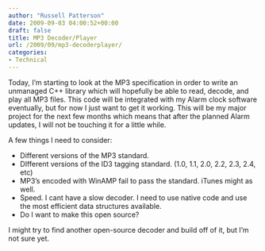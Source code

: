 ```yaml
---
author: "Russell Patterson"
date: 2009-09-03 04:00:52+00:00
draft: false
title: MP3 Decoder/Player
url: /2009/09/mp3-decoderplayer/
categories:
- Technical
---
```


Today, I’m starting to look at the MP3 specification in order to write an unmanaged C++ library which will hopefully be able to read, decode, and play all MP3 files. This code will be integrated with my Alarm clock software eventually, but for now I just want to get it working. This will be my major project for the next few months which means that after the planned Alarm updates, I will not be touching it for a little while.

A few things I need to consider:
- Different versions of the MP3 standard.
- DIfferent versions of the ID3 tagging standard. (1.0, 1.1, 2.0, 2.2, 2.3, 2.4, etc)
- MP3’s encoded with WinAMP fail to pass the standard. iTunes might as well.
- Speed. I cant have a slow decoder. I need to use native code and use the most efficient data structures available.
- Do I want to make this open source?

I might try to find another open-source decoder and build off of it, but I’m not sure yet.
